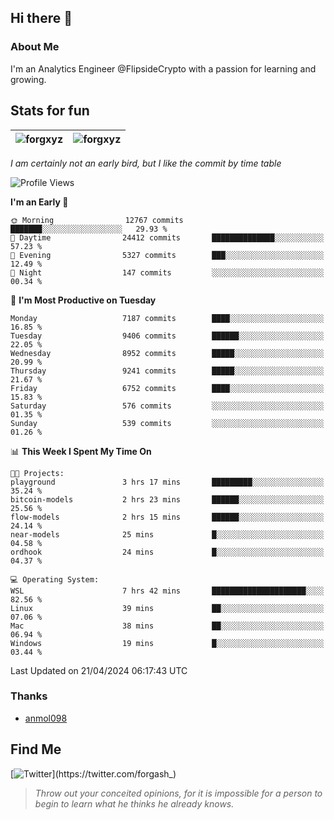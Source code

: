 ## Hi there 👋

### About Me

I'm an Analytics Engineer @FlipsideCrypto with a passion for learning and growing.
  
## Stats for fun

| <img align="center" src="https://github-readme-streak-stats.herokuapp.com/?user=forgxyz&theme=tokyonight" alt="forgxyz" /> | <img align="center" src="https://github-readme-stats.vercel.app/api?username=forgxyz&theme=tokyonight&show_icons=true" alt="forgxyz" /> |
| ------------- |------------- |

*I am certainly not an early bird, but I like the commit by time table*  

<!--START_SECTION:waka-->
![Profile Views](http://img.shields.io/badge/Profile%20Views-0-blue)

**I'm an Early 🐤** 

```text
🌞 Morning                12767 commits       ███████░░░░░░░░░░░░░░░░░░   29.93 % 
🌆 Daytime                24412 commits       ██████████████░░░░░░░░░░░   57.23 % 
🌃 Evening                5327 commits        ███░░░░░░░░░░░░░░░░░░░░░░   12.49 % 
🌙 Night                  147 commits         ░░░░░░░░░░░░░░░░░░░░░░░░░   00.34 % 
```
📅 **I'm Most Productive on Tuesday** 

```text
Monday                   7187 commits        ████░░░░░░░░░░░░░░░░░░░░░   16.85 % 
Tuesday                  9406 commits        ██████░░░░░░░░░░░░░░░░░░░   22.05 % 
Wednesday                8952 commits        █████░░░░░░░░░░░░░░░░░░░░   20.99 % 
Thursday                 9241 commits        █████░░░░░░░░░░░░░░░░░░░░   21.67 % 
Friday                   6752 commits        ████░░░░░░░░░░░░░░░░░░░░░   15.83 % 
Saturday                 576 commits         ░░░░░░░░░░░░░░░░░░░░░░░░░   01.35 % 
Sunday                   539 commits         ░░░░░░░░░░░░░░░░░░░░░░░░░   01.26 % 
```


📊 **This Week I Spent My Time On** 

```text
🐱‍💻 Projects: 
playground               3 hrs 17 mins       █████████░░░░░░░░░░░░░░░░   35.24 % 
bitcoin-models           2 hrs 23 mins       ██████░░░░░░░░░░░░░░░░░░░   25.56 % 
flow-models              2 hrs 15 mins       ██████░░░░░░░░░░░░░░░░░░░   24.14 % 
near-models              25 mins             █░░░░░░░░░░░░░░░░░░░░░░░░   04.58 % 
ordhook                  24 mins             █░░░░░░░░░░░░░░░░░░░░░░░░   04.37 % 

💻 Operating System: 
WSL                      7 hrs 42 mins       █████████████████████░░░░   82.56 % 
Linux                    39 mins             ██░░░░░░░░░░░░░░░░░░░░░░░   07.06 % 
Mac                      38 mins             ██░░░░░░░░░░░░░░░░░░░░░░░   06.94 % 
Windows                  19 mins             █░░░░░░░░░░░░░░░░░░░░░░░░   03.44 % 
```


 Last Updated on 21/04/2024 06:17:43 UTC
<!--END_SECTION:waka-->

### Thanks
 - [anmol098](https://github.com/anmol098/waka-readme-stats/)
  
## Find Me
[![Twitter](https://img.shields.io/twitter/url/https/twitter.com/forgash_.svg?style=social&label=Follow%20%40forgash_)](https://twitter.com/forgash_)


> *Throw out your conceited opinions, for it is impossible for a person to begin to learn what he thinks he already knows.* 
